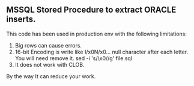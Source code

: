 MSSQL Stored Procedure to extract ORACLE inserts.
---------------------------------------------------

This code has been used in production env with the following limitations:

1. Big rows can cause errors.
2. 16-bit Encoding is write like I/x0N/x0... null character after each letter. You will need remove it.
   sed -i 's/\x0//g' file.sql
3. It does not work with CLOB.


By the way It can reduce your work. 


